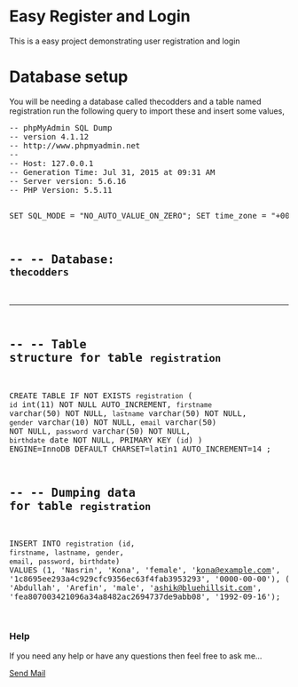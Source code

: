 <h1>Easy Register and Login</h1>
This is a easy project demonstrating user registration and login

<h1>Database setup</h1>
You will be needing a database called thecodders and a table named registration
run the following query to import these and insert some values,
<pre>
-- phpMyAdmin SQL Dump
-- version 4.1.12
-- http://www.phpmyadmin.net
--
-- Host: 127.0.0.1
-- Generation Time: Jul 31, 2015 at 09:31 AM
-- Server version: 5.6.16
-- PHP Version: 5.5.11

SET SQL_MODE = "NO_AUTO_VALUE_ON_ZERO";
SET time_zone = "+00:00";

--
-- Database: `thecodders`
--

-- --------------------------------------------------------

--
-- Table structure for table `registration`
--

CREATE TABLE IF NOT EXISTS `registration` (
  `id` int(11) NOT NULL AUTO_INCREMENT,
  `firstname` varchar(50) NOT NULL,
  `lastname` varchar(50) NOT NULL,
  `gender` varchar(10) NOT NULL,
  `email` varchar(50) NOT NULL,
  `password` varchar(50) NOT NULL,
  `birthdate` date NOT NULL,
  PRIMARY KEY (`id`)
) ENGINE=InnoDB  DEFAULT CHARSET=latin1 AUTO_INCREMENT=14 ;

--
-- Dumping data for table `registration`
--

INSERT INTO `registration` (`id`, `firstname`, `lastname`, `gender`, `email`, `password`, `birthdate`) VALUES
(1, 'Nasrin', 'Kona', 'female', 'kona@example.com', '1c8695ee293a4c929cfc9356ec63f4fab3953293', '0000-00-00'),
(2, 'Abdullah', 'Arefin', 'male', 'ashik@bluehillsit.com', 'fea807003421096a34a8482ac2694737de9abb08', '1992-09-16');

</pre>

<h3>Help</h3>
<p>If you need any help or have any questions then feel free to ask me...</p>
<a href="mailto:abdullahilashik@gmail.com?Subject=Github Easy register and login" target="_top">Send Mail</a>

